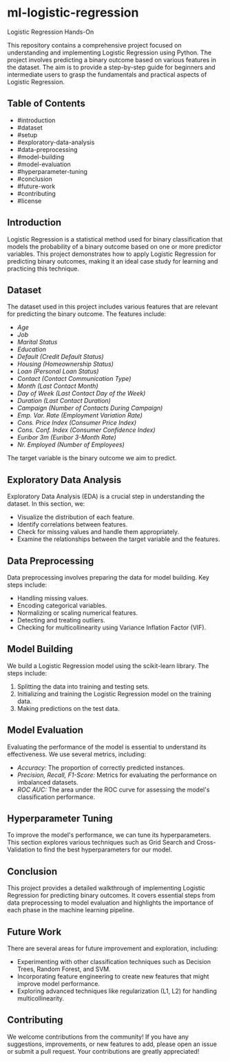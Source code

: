 # ml-logistic-regression
 Logistic Regression Hands-On

This repository contains a comprehensive project focused on understanding and implementing Logistic Regression using Python. The project involves predicting a binary outcome based on various features in the dataset. The aim is to provide a step-by-step guide for beginners and intermediate users to grasp the fundamentals and practical aspects of Logistic Regression.

## Table of Contents

- #introduction
- #dataset
- #setup
- #exploratory-data-analysis
- #data-preprocessing
- #model-building
- #model-evaluation
- #hyperparameter-tuning
- #conclusion
- #future-work
- #contributing
- #license

## Introduction

Logistic Regression is a statistical method used for binary classification that models the probability of a binary outcome based on one or more predictor variables. This project demonstrates how to apply Logistic Regression for predicting binary outcomes, making it an ideal case study for learning and practicing this technique.

## Dataset

The dataset used in this project includes various features that are relevant for predicting the binary outcome. The features include:

- *Age*
- *Job*
- *Marital Status*
- *Education*
- *Default (Credit Default Status)*
- *Housing (Homeownership Status)*
- *Loan (Personal Loan Status)*
- *Contact (Contact Communication Type)*
- *Month (Last Contact Month)*
- *Day of Week (Last Contact Day of the Week)*
- *Duration (Last Contact Duration)*
- *Campaign (Number of Contacts During Campaign)*
- *Emp. Var. Rate (Employment Variation Rate)*
- *Cons. Price Index (Consumer Price Index)*
- *Cons. Conf. Index (Consumer Confidence Index)*
- *Euribor 3m (Euribor 3-Month Rate)*
- *Nr. Employed (Number of Employees)*

The target variable is the binary outcome we aim to predict.

## Exploratory Data Analysis

Exploratory Data Analysis (EDA) is a crucial step in understanding the dataset. In this section, we:

- Visualize the distribution of each feature.
- Identify correlations between features.
- Check for missing values and handle them appropriately.
- Examine the relationships between the target variable and the features.

## Data Preprocessing

Data preprocessing involves preparing the data for model building. Key steps include:

- Handling missing values.
- Encoding categorical variables.
- Normalizing or scaling numerical features.
- Detecting and treating outliers.
- Checking for multicollinearity using Variance Inflation Factor (VIF).

## Model Building

We build a Logistic Regression model using the scikit-learn library. The steps include:

1. Splitting the data into training and testing sets.
2. Initializing and training the Logistic Regression model on the training data.
3. Making predictions on the test data.

## Model Evaluation

Evaluating the performance of the model is essential to understand its effectiveness. We use several metrics, including:

- *Accuracy:* The proportion of correctly predicted instances.
- *Precision, Recall, F1-Score:* Metrics for evaluating the performance on imbalanced datasets.
- *ROC AUC:* The area under the ROC curve for assessing the model's classification performance.

## Hyperparameter Tuning

To improve the model's performance, we can tune its hyperparameters. This section explores various techniques such as Grid Search and Cross-Validation to find the best hyperparameters for our model.

## Conclusion

This project provides a detailed walkthrough of implementing Logistic Regression for predicting binary outcomes. It covers essential steps from data preprocessing to model evaluation and highlights the importance of each phase in the machine learning pipeline.

## Future Work

There are several areas for future improvement and exploration, including:

- Experimenting with other classification techniques such as Decision Trees, Random Forest, and SVM.
- Incorporating feature engineering to create new features that might improve model performance.
- Exploring advanced techniques like regularization (L1, L2) for handling multicollinearity.

## Contributing

We welcome contributions from the community! If you have any suggestions, improvements, or new features to add, please open an issue or submit a pull request. Your contributions are greatly appreciated!

